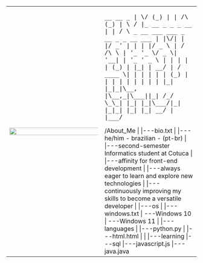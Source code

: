 <table>
    <tr>
    <td style="width: 50%;">
        <img src="https://i.pinimg.com/564x/70/b4/0a/70b40ae8cca2ba1ee9ea975c63c579e6.jpg" style="width: 200%; border: none;"/>
            </td>
            <td style="width: 50%; vertical-align: top;">
                <p style="font-family: monospace; font-size: 16px;">
                 __  __                     _                                 
                |  \/  (_)                 | |     /\                        (_)
                | \  / |_  __ _ _   _  __  | |    /  \   _ __ ___   ___  _ __ _ _ __ ___
                | |\/| | |/ _' | | | |/ _ \  |   / /\ \ | '_  '_  \/ _ \| '__| | '_ ' _ \
                | |  | | | (_) | |_| |  __/  |  / ____ \| | | | | | (_) | |  | | | | | | |
                |_|  |_|_|\__, |\__,_|\___||_| /_/    \_\_| |_| |_|\___/|_|  |_|_| |_| |_|
                           __/ |
                          |___/ 
                </p>
                /About_Me
                 |
                 |---bio.txt
                 |   |--- he/him - brazilian - (pt-br)
                 |   |---second-semester Informatics student at Cotuca
                 |   |---affinity for front-end development
                 |   |---always eager to learn and explore new technologies
                 |   |---continuously improving my skills to become a versatile developer
                 |
                 |---os
                 |   |---windows.txt
                 |       ---Windows 10
                 |       ---Windows 11
                 |
                 |---languages
                 |   |---python.py
                 |   |---html.html
                 |
                 |
                 |---learning
                     |---sql
                     |---javascript.js
                     |---java.java
    </tr>
</table>